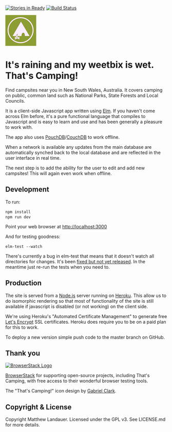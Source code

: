 [![Stories in Ready](https://badge.waffle.io/mlandauer/thats-camping-elm.png?label=ready&title=Ready)](https://waffle.io/mlandauer/thats-camping-elm)
[![Build Status](https://travis-ci.org/mlandauer/thats-camping-elm.svg?branch=master)](https://travis-ci.org/mlandauer/thats-camping-elm)

![That's Camping](https://raw.githubusercontent.com/mlandauer/thats-camping-elm/master/src/assets/images/apple-touch-icon.png)

# It's raining and my weetbix is wet. That's Camping!

Find campsites near you in New South Wales, Australia. It covers camping on
public, common land such as National Parks, State Forests and Local Councils.

It is a client-side Javascript app written using [Elm](http://elm-lang.org/).
If you haven't come across Elm before, it's a pure functional language that
compiles to Javascript and is easy to learn and use and has been generally a
pleasure to work with.

The app also uses [PouchDB](https://pouchdb.com/)/[CouchDB](http://couchdb.apache.org/)
to work offline.

When a network is available any updates from the main database are automatically
synched back to the local database and are reflected in the user interface in
real time.

The next step is to add the ability for the user to edit and add new campsites!
This will again even work when offline.

## Development

To run:
```
npm install
npm run dev
```

Point your web browser at [http://localhost:3000](http://localhost:3000)

And for testing goodness:
```
elm-test --watch
```

There's currently a bug in elm-test that means that it doesn't watch all
directories for changes. It's been [fixed but not yet released](https://github.com/rtfeldman/node-test-runner/pull/101/commits/39e96f67b5b5fb637cd377a095c31c29e9b10403). In the meantime just re-run the tests when you need to.

## Production

The site is served from a [Node.js](https://nodejs.org/en/) server running on
[Heroku](https://www.heroku.com/). This allow us to do isomorphic rendering so
that most of functionality of the site is still available if javascript is
disabled (or not working) on the client side.

We're using Heroku's "Automated Certificate Management" to generate free
[Let's Encrypt](https://letsencrypt.org/) SSL certificates. Heroku does require
you to be on a paid plan for this to work.

To deploy a new version simple push code to the master branch on GitHub.

## Thank you

[<img src="https://bstacksupport.zendesk.com/attachments/token/iz2OKPJFTXNSgJX2Qz6yNvYBj/?name=Logo-01.svg" height="40px" alt="BrowserStack Logo">](https://www.browserstack.com)

[BrowserStack](https://www.browserstack.com) for supporting open-source projects, including That's Camping, with free access to their wonderful browser testing tools.

The "That's Camping!" icon design by [Gabriel Clark](http://www.gabrielclark.com.au/).

## Copyright & License

Copyright Matthew Landauer. Licensed under the GPL v3. See LICENSE.md for more details.
